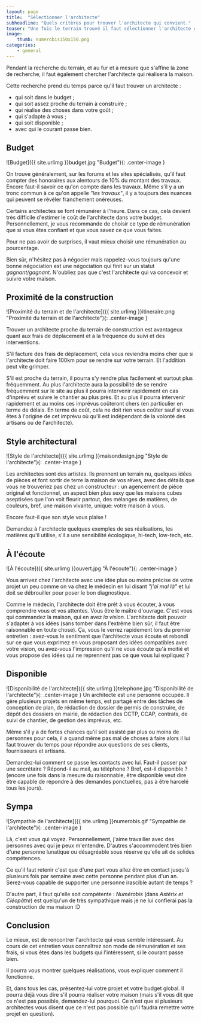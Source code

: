 ```yaml
---
layout: page
title:  "Sélectionner l'architecte"
subheadline: "Quels critères pour trouver l'architecte qui convient."
teaser: "Une fois le terrain trouvé il faut sélectionner l'architecte qui va réaliser votre maison. "
image: 
	thumb: numerobis150x150.png
categories:
    - general
---
```

Pendant la recherche du terrain, et au fur et à mesure que s'affine la zone de recherche, il faut également chercher l'architecte qui réalisera la maison.

Cette recherche prend du temps parce qu'il faut trouver un architecte :

- qui soit dans le budget ;
- qui soit assez proche du terrain à construire ;
- qui réalise des choses dans votre goût ;
- qui s'adapte à vous ;
- qui soit disponible ;
- avec qui le courant passe bien.


## Budget
![Budget]({{ site.urlimg }}budget.jpg "Budget"){: .center-image }

On trouve généralement, sur les forums et les sites spécialisés, qu'il faut compter des honoraires aux alentours de 10% du montant des travaux. Encore faut-il savoir ce qu'on compte dans les travaux. Même s'il y a un tronc commun à ce qu'on appelle *"les travaux"*, il y a toujours  des nuances qui peuvent se révéler franchement onéreuses. 

Certains architectes se font rémunérer à l'heure. Dans ce cas, cela devient très difficile d'estimer le coût de l'architecte dans votre budget. Personnellement, je vous recommande de choisir ce type de rémunération que si vous êtes confiant et que vous savez ce que vous faites. 

Pour ne pas avoir de surprises, il vaut mieux choisir une rémunération au pourcentage.

Bien sûr, n'hésitez pas à négocier mais rappelez-vous toujours qu'une bonne négociation est une négociation qui finit sur un statut *gagnant/gagnant*. N'oubliez pas que c'est l'architecte qui va concevoir et suivre votre maison.


## Proximité de la construction
![Proximité du terrain et de l'architecte]({{ site.urlimg }}itineraire.png "Proximité du terrain et de l'architecte"){: .center-image }

Trouver un architecte proche du terrain de construction est avantageux quant aux frais de déplacement et à la fréquence du suivi et des interventions.

S'il facture des frais de déplacement, cela vous reviendra moins cher que si l'architecte doit faire 100km pour se rendre sur votre terrain. Et l'addition peut vite grimper.

S'il est proche du terrain, il pourra s'y rendre plus facilement et surtout plus fréquemment. Au plus l'architecte aura la possibilité de se rendre fréquemment sur le site au plus il pourra intervenir rapidement en cas d'inprévu et suivre le chantier au plus près. Et au plus il pourra intervenir rapidement et au moins ces imprévus coûteront chers (en particulier en terme de délais. En terme de coût, cela ne doit rien vous coûter sauf si vous êtes à l'origine de cet imprévu où qu'il est indépendant de la volonté des artisans ou de l'architecte).


## Style architectural
![Style de l'architecte]({{ site.urlimg }}maisondesign.jpg "Style de l'architecte"){: .center-image }

Les architectes sont des artistes. Ils prennent un terrain nu, quelques idées de pièces et font sortir de terre la maison de vos rêves, avec des détails que vous ne trouveriez pas chez un constructeur : un agencement de pièce original et fonctionnel, un aspect bien plus sexy que les maisons cubes aseptisées que l'on voit fleurir partout, des mélanges de matières, de couleurs, bref, une maison vivante, unique: votre maison à vous. 

Encore faut-il que son style vous plaise !

Demandez à l'architecte quelques exemples de ses réalisations, les matières qu'il utilise, s'il a une sensibilité écologique, hi-tech, low-tech, etc.

## À l'écoute
![À l'écoute]({{ site.urlimg }}ouvert.jpg "À l'écoute"){: .center-image }

Vous arrivez chez l'architecte avec une idée plus ou moins précise de votre projet un peu comme on va chez le médecin en lui disant *"j'ai mal là"* et lui doit se débrouiller pour poser le bon diagnostique.

Comme le médecin, l'architecte doit être prêt à vous écouter, à vous comprendre vous et vos attentes. Vous être le maître d'ouvrage. C'est vous qui commandez la maison, qui en avez *la vision*. L'architecte doit pouvoir s'adapter à vos idées (sans tomber dans l'extrême bien sûr, il faut être raisonnable en toute chose). Ça, vous le verrez rapidement lors du premier entretien : avez-vous le sentiment que l'architecte vous écoute et rebondi sur ce que vous exprimez en vous proposant des idées compatibles avec votre vision, ou avez-vous l'impression qu'il ne vous écoute qu'à moitié et vous propose des idées qui ne reprennent pas ce que vous lui expliquez ?

## Disponible
![Disponibilité de l'architecte]({{ site.urlimg }}telephone.jpg "Disponibilité de l'architecte"){: .center-image }
Un architecte est une personne occupée. Il gère plusieurs projets en même temps, est partagé entre des tâches de conception de plan, de rédaction de dossier de permis de construire, de dépôt des dossiers en mairie, de rédaction des CCTP, CCAP, contrats, de suivi de chantier, de gestion des imprévus, etc. 

Même s'il y a de fortes chances qu'il soit assisté par plus ou moins de personnes pour cela, il a quand même pas mal de choses à faire alors il lui faut trouver du temps pour répondre aux questions de ses clients, fournisseurs et artisans. 

Demandez-lui comment se passe les contacts avec lui. Faut-il passer par une secrétaire ? Répond-il au mail, au téléphone ? Bref, est-il disponible ? (encore une fois dans la mesure du raisonnable, être disponible veut dire être capable de répondre à des demandes ponctuelles, pas à être harcelé tous les jours).

## Sympa
![Sympathie de l'architecte]({{ site.urlimg }}numerobis.gif "Sympathie de l'architecte"){: .center-image }

Là, c'est vous qui voyez. Personnellement, j'aime travailler avec des personnes avec qui je peux m'entendre. D'autres s'accommodent très bien d'une personne lunatique ou désagréable sous réserve qu'elle ait de solides compétences.

Ce qu'il faut retenir c'est que d'une part vous allez être en contact jusqu'à plusieurs fois par semaine avec cette personne pendant plus d'un an. Serez-vous capable de supporter une personne irascible autant de temps ? 

D'autre part, il faut qu'elle soit compétente : *Numérobis* (dans *Astérix et Cléopâtre*) est quelqu'un de très sympathique mais je ne lui confierai pas la construction de ma maison :D


## Conclusion
Le mieux, est de rencontrer l'architecte qui vous semble intéressant. Au cours de cet entretien vous connaîtrez son mode de rémunération et ses frais, si vous êtes dans les budgets qui l'intéressent, si le courant passe bien. 

Il pourra vous montrer quelques réalisations, vous expliquer comment il fonctionne.

Et, dans tous les cas, présentez-lui votre projet et votre budget global. Il pourra déjà vous dire s'il pourra réaliser votre maison (mais s'il vous dit que ce n'est pas possible, demandez-lui pourquoi. Ce n'est que si plusieurs architectes vous disent que ce n'est pas possible qu'il faudra remettre votre projet en question).
